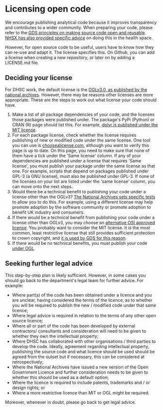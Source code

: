 # Licensing open code

We encourage publishing analytical code because it improves transparency and contributes to a wider community. 
When preparing your code, please refer to the [GDS principles on making source code open and reusable](https://www.gov.uk/service-manual/technology/making-source-code-open-and-reusable). 
[NHSX has also provided specific advice](https://healthtech.blog.gov.uk/2019/04/23/what-does-it-mean-for-nhsx-to-be-an-open-source-organisation/) on doing this in the health space. 

However, for open source code to be useful, users have to know how they can re-use and adapt it. The license specifies this. 
On Github, you can add a license when creating a new repository, or later on by adding a LICENSE.md file. 

## Deciding your license

For DHSC work, the default license is the [OGLv3.0, as published by the national archives](https://www.nationalarchives.gov.uk/doc/open-government-licence/version/3/). 
However, there may be reasons other licenses are more appropriate.
These are the steps to work out what license your code should have.

1. Make a list of all package dependencies of your code, and the licenses those packages were published under. The package's PyPi (Python) or CRAN (R) page should list this. For example, [dplyr is published under the MIT license](https://cran.r-project.org/web/packages/dplyr/index.html).
2. For each package license, check whether the license requires publishing of new or modified code under the same license. One tool you can use is [choosealicense.com](https://choosealicense.com/appendix/), although you want to verify this page is up to date. On this page, you need to make sure that none of them have a tick under the 'Same license' column. If any of your dependencies are published under a license that requires 'Same license', you must publish your package under the same license as that one. For example, scripts that depend on packages published under GPL-3 (a GNU license), must also be published under GPL-3. If none of the licenses on your list are listed under the 'same license' column, you can move onto the next steps.
3. Would there be a technical benefit to publishing your code under a license other than the OGLv3? [The National Archives sets specific tests](https://www.nationalarchives.gov.uk/information-management/re-using-public-sector-information/uk-government-licensing-framework/open-government-licence/open-software-licences/) to allow you to do this. For example, using a different license may help promote adoption by the software community or promote adoption to benefit UK industry and consumers. 
4. If there would be a technical benefit from publishing your code under a license other than OGLv3, you may choose an [alternative OSI approved license](https://opensource.org/licenses). You probably want to consider the MIT license. It is the most common, least restrictive license that still provides sufficient protection to crown copyright, and [it is used by GDS for this reason](https://www.gov.uk/service-manual/technology/making-source-code-open-and-reusable#licensing-your-code).
5. If there would be no technical benefits, you must publish your code [under OGL](https://www.nationalarchives.gov.uk/doc/open-government-licence/version/3/). 

## Seeking further legal advice

This step-by-step plan is likely sufficient. However, in some cases you should go back to the department's legal team for further advice. For example:

- Where part(s) of the code has been obtained under a licence and you are unclear, having considered the terms of the licence, as to whether you will be required to publish the new / modified code under that same licence;
- Where legal advice is required in relation to the terms of any other open source licence;
- Where all or part of the code has been developed by external contractors/ consultants and consideration will need to be given to whether they own the intellectual property;
- Where DHSC has collaborated with other organisations / third parties to develop the code.  Ideally, agreement regarding intellectual property, publishing the source code and what licence should be used should be agreed from the outset but if necessary, this can be considered at retrospectively; 
- Where the National Archives have issued a new version of the Open Government Licence and further consideration needs to be given to whether this should be used as a default option;
- Where the licence is required to include patents, trademarks and / or design rights; or
- Where a more restrictive licence than MIT or OGL might be required.     

Moreover, whenever in doubt, please go back to get legal advice.


